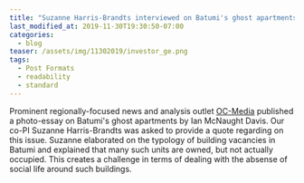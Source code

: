 ```yaml
---
title: "Suzanne Harris-Brandts interviewed on Batumi's ghost apartments"
last_modified_at: 2019-11-30T19:30:50-07:00
categories:
  - blog
teaser: /assets/img/11302019/investor_ge.png
tags:
  - Post Formats
  - readability
  - standard
---
```


Prominent regionally-focused news and analysis outlet [OC-Media](https://oc-media.org/in-pictures-ghost-apartments-and-hyperbuilding-in-batumi/) published a photo-essay on Batumi's ghost apartments by Ian McNaught Davis. Our co-PI Suzanne Harris-Brandts was asked to provide a quote regarding on this issue. Suzanne elaborated on the typology of building vacancies in Batumi and explained that many such units are owned, but not actually occupied. This creates a challenge in terms of dealing with the absense of social life around such buildings.